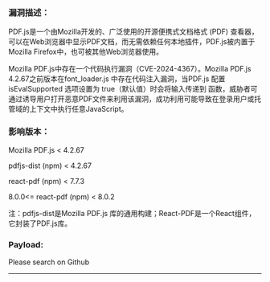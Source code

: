 ### 漏洞描述：

PDF.js是一个由Mozilla开发的、广泛使用的开源便携式文档格式 (PDF) 查看器，可以在Web浏览器中显示PDF文档，而无需依赖任何本地插件，PDF.js被内置于Mozilla Firefox中，也可被其他Web浏览器使用。

Mozilla PDF.js中存在一个代码执行漏洞（CVE-2024-4367）。Mozilla PDF.js 4.2.67之前版本在font_loader.js 中存在代码注入漏洞，当PDF.js 配置isEvalSupported 选项设置为 true（默认值）时会将输入传递到 函数，威胁者可通过诱导用户打开恶意PDF文件来利用该漏洞，成功利用可能导致在登录用户或托管域的上下文中执行任意JavaScript。

### 影响版本：

Mozilla PDF.js < 4.2.67

pdfjs-dist (npm) < 4.2.67

react-pdf (npm) < 7.7.3

8.0.0<= react-pdf (npm) < 8.0.2

注：pdfjs-dist是Mozilla PDF.js 库的通用构建；React-PDF是一个React组件，它封装了PDF.js库。

### Payload:
Please search on Github

---
